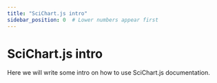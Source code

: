 ```yaml
---
title: "SciChart.js intro"
sidebar_position: 0  # Lower numbers appear first
---
```


# SciChart.js intro

Here we will write some intro on how to use SciChart.js documentation.
